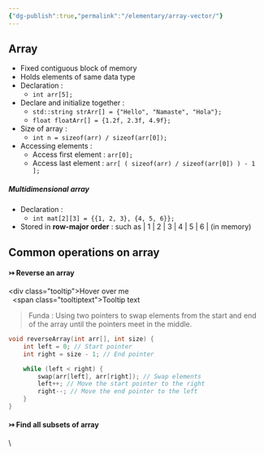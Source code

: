 ```yaml
---
{"dg-publish":true,"permalink":"/elementary/array-vector/"}
---
```


## Array
- Fixed contiguous block of memory
- Holds elements of same data type
- Declaration :
	- `int arr[5];`
- Declare and initialize together :
	- `std::string strArr[] = {"Hello", "Namaste", "Hola"};`
	- `float floatArr[] = {1.2f, 2.3f, 4.9f};`
- Size of array :
	- `int n = sizeof(arr) / sizeof(arr[0]);`
- Accessing elements :
	- Access first element : `arr[0];`
	- Access last element : `arr[ ( sizeof(arr) / sizeof(arr[0]) ) - 1 ];`

##### Multidimensional array 
- Declaration : 
	- `int mat[2][3] = {{1, 2, 3}, {4, 5, 6}};`
- Stored in **row-major order** : such as | 1 | 2 | 3 | 4 | 5 | 6 | (in memory)
## Common operations on array

#### ↣ Reverse an array

<style>  
/* Tooltip container */  
.tooltip {  position: relative;  
  display: inline-block;  
  border-bottom: 1px dotted black; /* If you want dots under the hoverable text */}  
  
/* Tooltip text */  
.tooltip .tooltiptext {  visibility: hidden;  
  width: 120px;  
  background-color: black;  
  color: #fff;  
  text-align: center;  
  padding: 5px 0;  
  border-radius: 6px;  
   
  /* Position the tooltip text - see examples below! */  
  position: absolute;  
  z-index: 1;}  
  
/* Show the tooltip text when you mouse over the tooltip container */  
.tooltip:hover .tooltiptext {  visibility: visible;}  
</style>  
  
<div class="tooltip">Hover over me  
  <span class="tooltiptext">Tooltip text</span>  
</div>

> Funda : Using two pointers to swap elements from the start and end of the array until the pointers meet in the middle.
```cpp
void reverseArray(int arr[], int size) {
	int left = 0; // Start pointer
	int right = size - 1; // End pointer

	while (left < right) {
		swap(arr[left], arr[right]); // Swap elements
		left++; // Move the start pointer to the right
		right--; // Move the end pointer to the left
	}
}
```



#### ↣ Find all subsets of array

\
